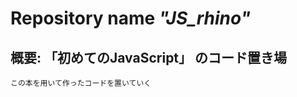 # Repository name ***"JS_rhino"***  
## 概要: **「初めてのJavaScript」** のコード置き場  
    この本を用いて作ったコードを置いていく  

